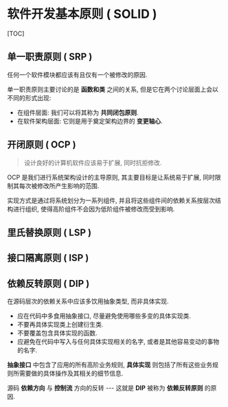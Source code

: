 # 软件开发基本原则 ( SOLID )

[TOC]

## 单一职责原则 ( SRP )

任何一个软件模块都应该有且仅有一个被修改的原因.

单一职责原则主要讨论的是 **函数和类** 之间的关系, 但是它在两个讨论层面上会以不同的形式出现:

* 在组件层面: 我们可以将其称为 **共同闭包原则**.
* 在软件架构层面: 它则是用于奠定架构边界的 **变更轴心**.

## 开闭原则 ( OCP )

> 设计良好的计算机软件应该易于扩展, 同时抗拒修改.

OCP 是我们进行系统架构设计的主导原则, 其主要目标是让系统易于扩展, 同时限制其每次被修改所产生影响的范围.

实现方式是通过将系统划分为一系列组件, 并且将这些组件间的依赖关系按层次结构进行组织, 使得高阶组件不会因为低阶组件被修改而受到影响.

## 里氏替换原则 ( LSP )

## 接口隔离原则 ( ISP )

## 依赖反转原则 ( DIP )

在源码层次的依赖关系中应该多饮用抽象类型, 而非具体实现.

* 应在代码中多食用抽象接口, 尽量避免使用哪些多变的具体实现类.
* 不要再具体实现类上创建衍生类.
* 不要覆盖包含具体实现的函数.
* 应避免在代码中写入与任何具体实现相关的名字, 或者是其他容易变动的事物的名字.

**抽象接口** 中包含了应用的所有高阶业务规则, **具体实现** 则包括了所有这些业务规则所需要做的具体操作及其相关的细节信息.

源码 **依赖方向** 与 **控制流** 方向的反转 --- 这就是 **DIP** 被称为 **依赖反转原则** 的原因.